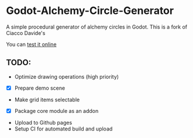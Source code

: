 # Godot-Alchemy-Circle-Generator
A simple procedural generator of alchemy circles in Godot.
This is a fork of Ciacco Davide's 

You can [test it online](http://ciaccodavi.de/qbdp/acg/)

TODO:
------
- Optimize drawing operations (high priority)
- [X] Prepare demo scene
- Make grid items selectable
- [X] Package core module as an addon
- Upload to Github pages
- Setup CI for automated build and upload
